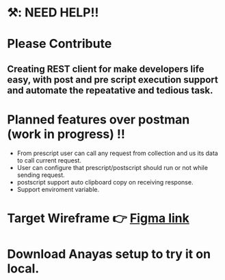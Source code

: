 # ⚒️: NEED HELP!!

# Please Contribute

## Creating REST client for make developers life easy, with post and pre script execution support and automate the repeatative and tedious task.

# Planned features over postman (work in progress) !!
* From prescript user can call any request from collection and us its data to call current request.
* User can configure that prescript/postscript should run or not while sending request.
* postscript support auto clipboard copy on receiving response.
* Support enviroment variable.


# Target Wireframe :point_right: [Figma link](https://www.figma.com/file/PxEnhM9ntrPhQo9wkoC8Ay/Anayas)
# Download Anayas setup to try it on local.
